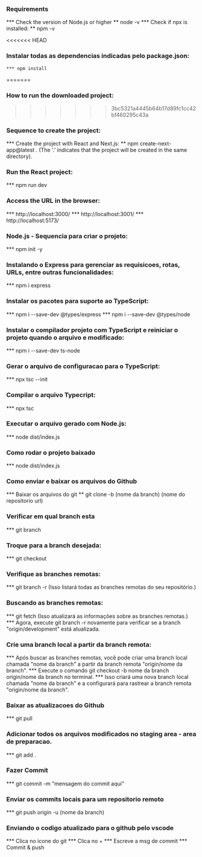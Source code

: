 ### Requirements
   *** Check the version of Node.js or higher
      ** node -v
   *** Check if npx is installed:
      ** npm -v

<<<<<<< HEAD
### Instalar todas as dependencias indicadas pelo package.json:
    *** npm install
=======
### How to run the downloaded project:
>>>>>>> 3bc5321a4445b64b17d89fc1cc42bf460295c43a

### Sequence to create the project:
   *** Create the project with React and Next.js:
      ** npm create-next-app@latest . (The '.' indicates that the project will be created in the same directory).

### Run the React project:
   *** npm run dev

### Access the URL in the browser:
   *** http://localhost:3000/
   *** http://localhost:3001/
   *** http://localhost:5173/

### Node.js - Sequencia para criar o projeto:
   *** npm init -y

### Instalando o Express para gerenciar as requisicoes, rotas, URLs, entre outras funcionalidades:
   *** npm i express

### Instalar os pacotes para suporte ao TypeScript:
   *** npm i --save-dev @types/express
   *** npm i --save-dev @types/node

### Instalar o compilador projeto com TypeScript e reiniciar o projeto quando o arquivo e modificado:
   *** npm i --save-dev ts-node

### Gerar o arquivo de configuracao para o TypeScript:
   *** npx tsc --init

### Compilar o arquivo Typecript:
   *** npx tsc

### Executar o arquivo gerado com Node.js:
   *** node dist/index.js

### Como rodar o projeto baixado
   *** node dist/index.js

### Como enviar e baixar os arquivos do Github
   *** Baixar os arquivos do git
      ** git clone -b (nome da branch) (nome do repositorio url)

### Verificar em qual branch esta
   *** git branch

### Troque para a branch desejada:
   *** git checkout <nome-da-branch>

### Verifique as branches remotas:
   *** git branch -r (Isso listará todas as branches remotas do seu repositório.)

### Buscando as branches remotas:
   *** git fetch (Isso atualizará as informações sobre as branches remotas.)
   *** Agora, execute git branch -r novamente para verificar se a branch "origin/development" está atualizada.

### Crie uma branch local a partir da branch remota:
   *** Após buscar as branches remotas, você pode criar uma branch local chamada "nome da branch" a partir da branch remota "origin/nome da branch".
   *** Execute o comando git checkout -b nome da branch origin/nome da branch no terminal.
   *** Isso criará uma nova branch local chamada "nome da branch" e a configurará para rastrear a branch remota "origin/nome da branch".

### Baixar as atualizacoes do Github
   *** git pull

### Adicionar todos os arquivos modificados no staging area - area de preparacao.
   *** git add .

### Fazer Commit
   *** git commit -m "mensagem do commit aqui"

### Enviar os commits locais para um repositorio remoto
   *** git push origin -u (nome da branch)

### Enviando o codigo atualizado para o github pelo vscode
   *** Clica no icone do git
   *** Clica no +
   *** Escreve a msg de commit
   *** Commit & push

